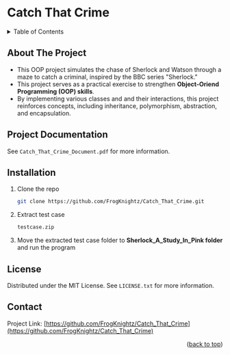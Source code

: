 # Catch That Crime
<!-- TABLE OF CONTENTS -->
<details>
  <summary>Table of Contents</summary>
  <ol>
    <li>
      <a href="#about-the-project">About The Project</a>
    </li>
    <li>
      <a href="#project-documentation">Project Documentation</a>
    </li>
    <li>
      <a href="#installation">Installation</a>
    </li>
    <li>
      <a href="#contact">Contact</a>
    </li>
  </ol>
</details>

## About The Project
- This OOP project simulates the chase of Sherlock and Watson through a maze to catch a criminal, inspired by the BBC series "Sherlock."
- This project serves as a practical exercise to strengthen **Object-Oriend Programming (OOP) skills**.
- By implementing various classes and and their interactions, this project reinforces concepts, including inheritance, polymorphism, abstraction, and encapsulation.

## Project Documentation
See `Catch_That_Crime_Document.pdf` for more information.

## Installation
1. Clone the repo
   ```sh
   git clone https://github.com/FrogKnightz/Catch_That_Crime.git
   ```
2. Extract test case
   ```sh
   testcase.zip
   ```
3. Move the extracted test case folder to **Sherlock_A_Study_In_Pink folder** and run the program

<!-- LICENSE -->
## License

Distributed under the MIT License. See `LICENSE.txt` for more information.
<!-- Contact -->
## Contact
Project Link: [https://github.com/FrogKnightz/Catch_That_Crime](https://github.com/FrogKnightz/Catch_That_Crime)

<p align="right">(<a href="#catch-that-crime">back to top</a>)</p>

